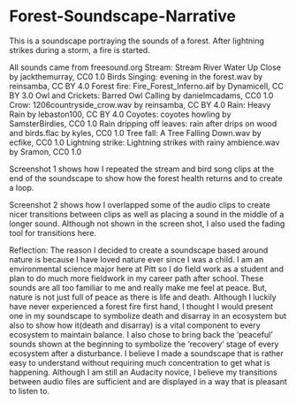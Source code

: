 # Forest-Soundscape-Narrative

This is a soundscape portraying the sounds of a forest. After lightning strikes during a storm, a fire is started. 

All sounds came from freesound.org
Stream: Stream River Water Up Close by jackthemurray, CC0 1.0
Birds Singing: evening in the forest.wav by reinsamba, CC BY 4.0
Forest fire: Fire_Forest_Inferno.aif by Dynamicell, CC BY 3.0
Owl and Crickets: Barred Owl Calling by danielmcadams, CC0 1.0
Crow: 1206countryside_crow.wav by reinsamba, CC BY 4.0
Rain: Heavy Rain by lebaston100, CC BY 4.0
Coyotes: coyotes howling by SamsterBirdies, CC0 1.0
Rain dripping off leaves: rain after drips on wood and birds.flac by kyles, CC0 1.0
Tree fall: A Tree Falling Down.wav by ecfike, CC0 1.0
Lightning strike: Lightning strikes with rainy ambience.wav by Sramon, CC0 1.0

Screenshot 1 shows how I repeated the stream and bird song clips at the end of the soundscape to show how the forest health returns and to create a loop.

Screenshot 2 shows how I overlapped some of the audio clips to create nicer transitions between clips as well as placing a sound in the middle of a longer sound. Although not shown in the screen shot, I also used the fading tool for transitions here.

Reflection: The reason I decided to create a soundscape based around nature is because I have loved nature ever since I was a child. I am an environmental science major here at Pitt so I do field work as a student and plan to do much more fieldwork in my career path after school. These sounds are all too familiar to me and really make me feel at peace. But, nature is not just full of peace as there is life and death. Although I luckily have never experienced a forest fire first hand, I thought I would present one in my soundscape to symbolize death and disarray in an ecosystem but also to show how it(death and disarray) is a vital component to every ecosystem to maintain balance. I also chose to bring back the ‘peaceful’ sounds shown at the beginning to symbolize the ‘recovery’ stage of every ecosystem after a disturbance. I believe I made a soundscape that is rather easy to understand without requiring much concentration to get what is happening. Although I am still an Audacity novice, I believe my transitions between audio files are sufficient and are displayed in a way that is pleasant to listen to. 
